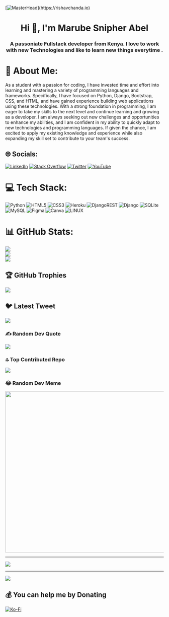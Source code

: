 [![MasterHead]([https://github.com/snipher-marube/AuthenticationDjangoProject1/blob/master/static/media/bannergithub.png](https://github.com/snipher-marube/AuthenticationDjangoProject1/blob/master/%2B2547%2098%20393182.png))](https://rishavchanda.io)

<h1 align="center">Hi 👋, I'm Marube Snipher Abel</h1>
<h3 align="center">A passoniate Fullstack developer from Kenya. I love to work with new Technologies and like to learn new things everytime .</h3>

# 💫 About Me:
As a student with a passion for coding, I have invested time and effort into learning and mastering a variety of programming languages and frameworks. Specifically, I have focused on Python, Django, Bootstrap, CSS, and HTML, and have gained experience building web applications using these technologies.
With a strong foundation in programming, I am eager to take my skills to the next level and continue learning and growing as a developer. I am always seeking out new challenges and opportunities to enhance my abilities, and I am confident in my ability to quickly adapt to new technologies and programming languages.
If given the chance, I am excited to apply my existing knowledge and experience while also expanding my skill set to contribute to your team's success.<br>


## 🌐 Socials:
[![LinkedIn](https://img.shields.io/badge/LinkedIn-%230077B5.svg?logo=linkedin&logoColor=white)](https://linkedin.com/in/snipher-marube-956159188) [![Stack Overflow](https://img.shields.io/badge/-Stackoverflow-FE7A16?logo=stack-overflow&logoColor=white)](https://stackoverflow.com/users/15342124/snipher-marube) [![Twitter](https://img.shields.io/badge/Twitter-%231DA1F2.svg?logo=Twitter&logoColor=white)](https://twitter.com/snipherdev) [![YouTube](https://img.shields.io/badge/YouTube-%23FF0000.svg?logo=YouTube&logoColor=white)](https://youtube.com/@snipherdev) 

# 💻 Tech Stack:
![Python](https://img.shields.io/badge/python-3670A0?style=for-the-badge&logo=python&logoColor=ffdd54) ![HTML5](https://img.shields.io/badge/html5-%23E34F26.svg?style=for-the-badge&logo=html5&logoColor=white) ![CSS3](https://img.shields.io/badge/css3-%231572B6.svg?style=for-the-badge&logo=css3&logoColor=white) ![Heroku](https://img.shields.io/badge/heroku-%23430098.svg?style=for-the-badge&logo=heroku&logoColor=white) ![DjangoREST](https://img.shields.io/badge/DJANGO-REST-ff1709?style=for-the-badge&logo=django&logoColor=white&color=ff1709&labelColor=gray) ![Django](https://img.shields.io/badge/django-%23092E20.svg?style=for-the-badge&logo=django&logoColor=white)  ![SQLite](https://img.shields.io/badge/sqlite-%2307405e.svg?style=for-the-badge&logo=sqlite&logoColor=white) ![MySQL](https://img.shields.io/badge/mysql-%2300f.svg?style=for-the-badge&logo=mysql&logoColor=white) 	![Figma](https://img.shields.io/badge/figma-%23F24E1E.svg?style=for-the-badge&logo=figma&logoColor=white) ![Canva](https://img.shields.io/badge/Canva-%2300C4CC.svg?style=for-the-badge&logo=Canva&logoColor=white) ![LINUX](https://img.shields.io/badge/Linux-FCC624?style=for-the-badge&logo=linux&logoColor=black)
# 📊 GitHub Stats:
![](https://github-readme-stats.vercel.app/api?username=snipher-marube&theme=dark&hide_border=false&include_all_commits=true&count_private=true)<br/>
![](https://github-readme-streak-stats.herokuapp.com/?user=snipher-marube&theme=dark&hide_border=false)<br/>
![](https://github-readme-stats.vercel.app/api/top-langs/?username=snipher-marube&theme=dark&hide_border=false&include_all_commits=true&count_private=true&layout=compact)

## 🏆 GitHub Trophies
![](https://github-profile-trophy.vercel.app/?username=snipher-marube&theme=radical&no-frame=false&no-bg=false&margin-w=4)

## 🐦 Latest Tweet
[![](https://gtce.itsvg.in/api?username=https://twitter.com/snipherdev)](https://github.com/VishwaGauravIn/github-twitter-card-embed)


### ✍️ Random Dev Quote
![](https://quotes-github-readme.vercel.app/api?type=vetical&theme=dark)

### 🔝 Top Contributed Repo
![](https://github-contributor-stats.vercel.app/api?username=snipher-marube&limit=5&theme=dark&combine_all_yearly_contributions=true)

### 😂 Random Dev Meme
<img src="https://rm.up.railway.app/" width="512px"/>

---
[![](https://visitcount.itsvg.in/api?id=snipher-marube&icon=0&color=0)](https://visitcount.itsvg.in)


---
[![](https://visitcount.itsvg.in/api?id=snipher-marube&icon=0&color=0)](https://visitcount.itsvg.in)

  ## 💰 You can help me by Donating
  [![Ko-Fi](https://img.shields.io/badge/Ko--fi-F16061?style=for-the-badge&logo=ko-fi&logoColor=white)](https://ko-fi.com/snipherdev) 

  
<!-- Proudly created with GPRM ( https://gprm.itsvg.in ) -->

